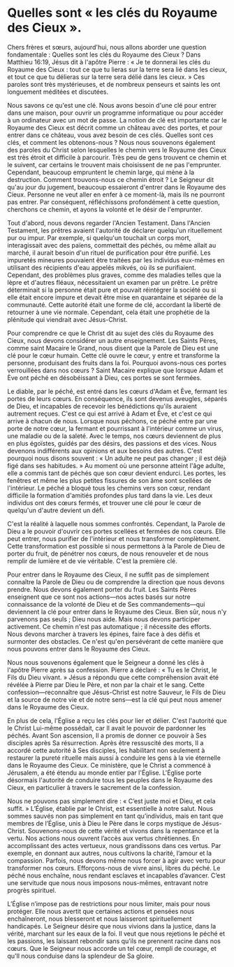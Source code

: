# Quelles sont « les clés du Royaume des Cieux ».

Chers frères et sœurs, aujourd'hui, nous allons aborder une question fondamentale : Quelles sont les clés du Royaume des Cieux ? Dans Matthieu 16:19, Jésus dit à l'apôtre Pierre : « Je te donnerai les clés du Royaume des Cieux : tout ce que tu lieras sur la terre sera lié dans les cieux, et tout ce que tu délieras sur la terre sera délié dans les cieux. » Ces paroles sont très mystérieuses, et de nombreux penseurs et saints les ont longuement méditées et discutées.

Nous savons ce qu'est une clé. Nous avons besoin d'une clé pour entrer dans une maison, pour ouvrir un programme informatique ou pour accéder à un ordinateur avec un mot de passe. La notion de clé est importante car le Royaume des Cieux est décrit comme un château avec des portes, et pour entrer dans ce château, vous avez besoin de ces clés. Quelles sont ces clés, et comment les obtenons-nous ? Nous nous souvenons également des paroles du Christ selon lesquelles le chemin vers le Royaume des Cieux est très étroit et difficile à parcourir. Très peu de gens trouvent ce chemin et le suivent, car certains le trouvent mais choisissent de ne pas l'emprunter. Cependant, beaucoup empruntent le chemin large, qui mène à la destruction. Comment trouvons-nous ce chemin étroit ? Le Seigneur dit qu'au jour du jugement, beaucoup essaieront d'entrer dans le Royaume des Cieux. Personne ne veut aller en enfer à ce moment-là, mais ils ne pourront pas entrer. Par conséquent, réfléchissons profondément à cette question, cherchons ce chemin, et ayons la volonté et le désir de l'emprunter.

Tout d'abord, nous devons regarder l'Ancien Testament. Dans l'Ancien Testament, les prêtres avaient l'autorité de déclarer quelqu'un rituellement pur ou impur. Par exemple, si quelqu'un touchait un corps mort, interagissait avec des païens, commettait des péchés, ou même allait au marché, il aurait besoin d'un rituel de purification pour être purifié. Les impuretés mineures pouvaient être traitées par les individus eux-mêmes en utilisant des récipients d'eau appelés mikvés, où ils se purifiaient. Cependant, des problèmes plus graves, comme des maladies telles que la lèpre et d'autres fléaux, nécessitaient un examen par un prêtre. Le prêtre déterminait si la personne était pure et pouvait réintégrer la société ou si elle était encore impure et devait être mise en quarantaine et séparée de la communauté. Cette autorité était une forme de clé, accordant la liberté de retourner à une vie normale. Cependant, cela était une prophétie de la plénitude qui viendrait avec Jésus-Christ.

Pour comprendre ce que le Christ dit au sujet des clés du Royaume des Cieux, nous devons considérer un autre enseignement. Les Saints Pères, comme saint Macaire le Grand, nous disent que la Parole de Dieu est une clé pour le cœur humain. Cette clé ouvre le cœur, y entre et transforme la personne, produisant des fruits dans la foi. Pourquoi avons-nous ces portes verrouillées dans nos cœurs ? Saint Macaire explique que lorsque Adam et Ève ont péché en désobéissant à Dieu, ces portes se sont fermées.

Le diable, par le péché, est entré dans les cœurs d'Adam et Ève, fermant les portes de leurs cœurs. En conséquence, ils sont devenus aveugles, séparés de Dieu, et incapables de recevoir les bénédictions qu'ils auraient autrement reçues. C'est ce qui est arrivé à Adam et Ève, et c'est ce qui arrive à chacun de nous. Lorsque nous péchons, ce péché entre par une porte de notre cœur, la fermant et pourrissant à l'intérieur comme un virus, une maladie ou de la saleté. Avec le temps, nos cœurs deviennent de plus en plus égoïstes, guidés par des désirs, des passions et des vices. Nous devenons indifférents aux opinions et aux besoins des autres. C'est pourquoi nous disons souvent : « Un adulte ne peut pas changer ; il est déjà figé dans ses habitudes. » Au moment où une personne atteint l'âge adulte, elle a commis tant de péchés que son cœur devient endurci. Les portes, les fenêtres et même les plus petites fissures de son âme sont scellées de l'intérieur. Le péché a bloqué tous les chemins vers son cœur, rendant difficile la formation d'amitiés profondes plus tard dans la vie. Les deux individus ont des cœurs fermés, et trouver une clé pour le cœur de quelqu'un d'autre devient un défi.

C'est la réalité à laquelle nous sommes confrontés. Cependant, la Parole de Dieu a le pouvoir d'ouvrir ces portes scellées et fermées de nos cœurs. Elle peut entrer, nous purifier de l'intérieur et nous transformer complètement. Cette transformation est possible si nous permettons à la Parole de Dieu de porter du fruit, de pénétrer nos cœurs, de nous renouveler et de nous remplir de lumière et de vie véritable. C'est la première clé.

Pour entrer dans le Royaume des Cieux, il ne suffit pas de simplement connaître la Parole de Dieu ou de comprendre la direction que nous devons prendre. Nous devons également porter du fruit. Les Saints Pères enseignent que ce sont nos actions—nos actes basés sur notre connaissance de la volonté de Dieu et de Ses commandements—qui deviennent la clé pour entrer dans le Royaume des Cieux. Bien sûr, nous n'y parvenons pas seuls ; Dieu nous aide. Mais nous devons participer activement. Ce chemin n'est pas automatique ; il nécessite des efforts. Nous devons marcher à travers les épines, faire face à des défis et surmonter des obstacles. Ce n'est qu'en persévérant de cette manière que nous pouvons entrer dans le Royaume des Cieux.

Nous nous souvenons également que le Seigneur a donné les clés à l'apôtre Pierre après sa confession. Pierre a déclaré : « Tu es le Christ, le Fils du Dieu vivant. » Jésus a répondu que cette compréhension avait été révélée à Pierre par Dieu le Père, et non par la chair et le sang. Cette confession—reconnaître que Jésus-Christ est notre Sauveur, le Fils de Dieu et la source de notre vie et de notre sens—est la clé qui peut nous amener dans le Royaume des Cieux.

En plus de cela, l'Église a reçu les clés pour lier et délier. C'est l'autorité que le Christ Lui-même possédait, car Il avait le pouvoir de pardonner les péchés. Avant Son ascension, Il a promis de donner ce pouvoir à Ses disciples après Sa résurrection. Après être ressuscité des morts, Il a accordé cette autorité à Ses disciples, les habilitant non seulement à restaurer la pureté rituelle mais aussi à conduire les gens à la vie éternelle dans le Royaume des Cieux. Ce ministère, que le Christ a commencé à Jérusalem, a été étendu au monde entier par l'Église. L'Église porte désormais l'autorité de conduire tous les peuples dans le Royaume des Cieux, en particulier à travers le sacrement de la confession.

Nous ne pouvons pas simplement dire : « C’est juste moi et Dieu, et cela suffit. » L’Église, établie par le Christ, est essentielle à notre salut. Nous sommes sauvés non pas simplement en tant qu’individus, mais en tant que membres de l’Église, unis à Dieu le Père dans le corps mystique de Jésus-Christ. Souvenons-nous de cette vérité et vivons dans la repentance et la vertu. Nos actions nous ouvrent l’accès aux vertus chrétiennes. En accomplissant des actes vertueux, nous grandissons dans ces vertus. Par exemple, en donnant aux autres, nous cultivons la charité, l’amour et la compassion. Parfois, nous devons même nous forcer à agir avec vertu pour transformer nos cœurs. Efforçons-nous de vivre ainsi, libres du péché. Le péché nous enchaîne, nous rendant esclaves et incapables d’avancer. C’est une servitude que nous nous imposons nous-mêmes, entravant notre progrès spirituel.

L’Église n’impose pas de restrictions pour nous limiter, mais pour nous protéger. Elle nous avertit que certaines actions et pensées nous enchaîneront, nous blesseront et nous laisseront spirituellement handicapés. Le Seigneur désire que nous vivions dans la justice, dans la vérité, marchant sur les eaux de la foi. Il veut que nous rejetions le péché et les passions, les laissant rebondir sans qu’ils ne prennent racine dans nos cœurs. Que le Seigneur nous accorde un tel cœur, rempli de courage, et qu’Il nous conduise dans la splendeur de Sa gloire.

